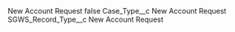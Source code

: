 <?xml version="1.0" encoding="UTF-8"?>
<CustomMetadata xmlns="http://soap.sforce.com/2006/04/metadata" xmlns:xsi="http://www.w3.org/2001/XMLSchema-instance" xmlns:xsd="http://www.w3.org/2001/XMLSchema">
    <label>New Account Request</label>
    <protected>false</protected>
    <values>
        <field>Case_Type__c</field>
        <value xsi:type="xsd:string">New Account Request</value>
    </values>
    <values>
        <field>SGWS_Record_Type__c</field>
        <value xsi:type="xsd:string">New Account Request</value>
    </values>
</CustomMetadata>
